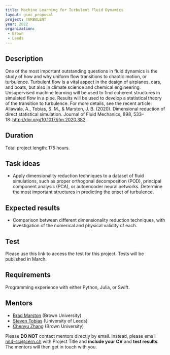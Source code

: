 ```yaml
---
title: Machine Learning for Turbulent Fluid Dynamics
layout: gsoc_proposal
project: TURBULENT
year: 2022
organization:
 - Brown
 - Leeds
---
```


## Description
One of the most important outstanding questions in fluid dynamics is the study of how and why uniform flow transitions to chaotic motion, or turbulence. Turbulent flow is a vital aspect in the design of airplanes, cars, and boats, but also in climate science and chemical engineering. Unsupervised machine learning will be used to find coherent structures in simulated flow in a pipe. Results will be used to develop a statistical theory of the transition to turbulence. For more details, see the recent article: Allawala, A., Tobias, S. M., & Marston, J. B. (2020). Dimensional reduction of direct statistical simulation. Journal of Fluid Mechanics, 898, 533–18. http://doi.org/10.1017/jfm.2020.382.

## Duration

Total project length: 175 hours.

## Task ideas
  * Apply dimensionality reduction techniques to a dataset of fluid simulations, such as proper orthogonal decomposition (POD), principal component analysis (PCA), or autoencoder neural networks. Determine the most important structures in predicting the onset of turbulence. 
  
## Expected results
  * Comparison between different dimensionality reduction techniques, with investigation of the numerical and physical validity of each. 

## Test

Please use this link to access the test for this project. Tests will be published in March.

## Requirements 
Programming experience with either Python, Julia, or Swift.

## Mentors
  
  * [Brad Marston](mailto:ml4-sci@cern.ch) (Brown University)
  * [Steven Tobias](mailto:ml4-sci@cern.ch) (University of Leeds)
  * [Chenyu Zhang](mailto:ml4-sci@cern.ch) (Brown University)
  
Please **DO NOT** contact mentors directly by email. Instead, please email [ml4-sci@cern.ch](mailto:ml4-sci@cern.ch) with Project Title and **include your CV** and **test results**. The mentors will then get in touch with you.
